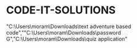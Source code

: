 # CODE-IT-SOLUTIONS
"C:\Users\moram\Downloads\text adventure  based code",""C:\Users\moram\Downloads\password G","C:\Users\moram\Downloads\quiz application"
